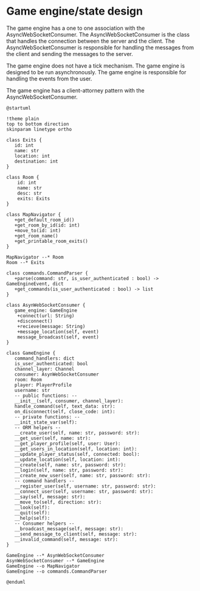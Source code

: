 # Game engine/state design

The game engine has a one to one association with the AsyncWebSocketConsumer. The AsyncWebSocketConsumer is the class that handles the connection between the server and the client. The AsyncWebSocketConsumer is responsible for handling the messages from the client and sending the messages to the server.

The game engine does not have a tick mechanism. The game engine is designed to be run asynchronously. The game engine is responsible for handling the events from the user.

The game engine has a client-attorney pattern with the AsyncWebSocketConsumer.

```plantuml
@startuml

!theme plain
top to bottom direction
skinparam linetype ortho

class Exits {
   id: int
   name: str
   location: int
   destination: int
}

class Room {
    id: int
    name: str
    desc: str
    exits: Exits
}

class MapNavigator {
   +get_default_room_id()
   +get_room_by_id(id: int)
   +move_to(id: int)
   +get_room_name()
   +get_printable_room_exits()
}

MapNavigator --* Room
Room --* Exits

class commands.CommandParser {
   +parse(command: str, is_user_authenticated : bool) -> GameEngineEvent, dict
   +get_commands(is_user_authenticated : bool) -> list
}

class AsynWebSocketConsumer {
   game_engine: GameEngine
    +connect(url: String)
    +disconnect()
    +recieve(message: String)
    +message_location(self, event)
    message_broadcast(self, event)
}

class GameEngine {
   command_handlers: dict
   is_user_authenticated: bool
   channel_layer: Channel
   consumer: AsynWebSocketConsumer
   room: Room
   player: PlayerProfile
   username: str
   -- public functions: --
   __init__(self, consumer, channel_layer):
   handle_command(self, text_data: str):
   on_disconnect(self, close_code: int):
   -- private functions: --
   __init_state_var(self):
   -- ORM helpers --
   __create_user(self, name: str, password: str):
   __get_user(self, name: str):
   __get_player_profile(self, user: User):
   __get_users_in_location(self, location: int):
   __update_player_status(self, connected: bool):
   __update_location(self, location: int):
   __create(self, name: str, password: str):
   __login(self, name: str, password: str):
   __create_new_user(self, name: str, password: str):
   -- command handlers --
   __register_user(self, username: str, password: str):
   __connect_user(self, username: str, password: str):
   __say(self, message: str):
   __move_to(self, direction: str):
   __look(self):
   __quit(self):
   __help(self):
   -- Consumer helpers --
   __broadcast_message(self, message: str):
   __send_message_to_client(self, message: str):
   __invalid_command(self, message: str):
}

GameEngine --* AsynWebSocketConsumer
AsynWebSocketConsumer --* GameEngine
GameEngine --o MapNavigator
GameEngine --o commands.CommandParser

@enduml
```
